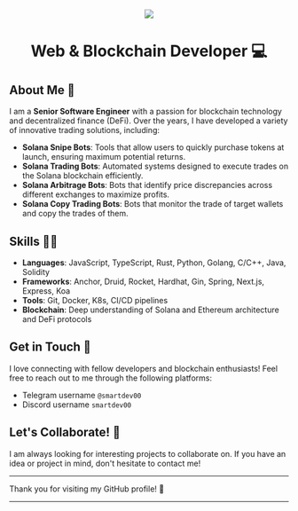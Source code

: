 <!-- <img align="right" src="https://visitor-badge.laobi.icu/badge?page_id=salesp07.salesp07" /> -->

<h1 align="center">
    <img src="https://readme-typing-svg.herokuapp.com/?font=Righteous&size=35&center=true&vCenter=true&width=500&height=70&duration=4000&lines=Hi+There!+👋;" />
</h1>

<div align="center">

# Web & Blockchain Developer 💻

</div>

## About Me 🤵

I am a **Senior Software Engineer** with a passion for blockchain technology and decentralized finance (DeFi). Over the years, I have developed a variety of innovative trading solutions, including:

- **Solana Snipe Bots**: Tools that allow users to quickly purchase tokens at launch, ensuring maximum potential returns.
- **Solana Trading Bots**: Automated systems designed to execute trades on the Solana blockchain efficiently.
- **Solana Arbitrage Bots**: Bots that identify price discrepancies across different exchanges to maximize profits.
- **Solana Copy Trading Bots**: Bots that monitor the trade of target wallets and copy the trades of them.

## Skills 🧑‍💻

- **Languages**: JavaScript, TypeScript, Rust, Python, Golang, C/C++, Java, Solidity
- **Frameworks**: Anchor, Druid, Rocket, Hardhat, Gin, Spring, Next.js, Express, Koa
- **Tools**: Git, Docker, K8s, CI/CD pipelines
- **Blockchain**: Deep understanding of Solana and Ethereum architecture and DeFi protocols

## Get in Touch 💬

I love connecting with fellow developers and blockchain enthusiasts! Feel free to reach out to me through the following platforms:

- Telegram username `@smartdev00`
- Discord username `smartdev00`

## Let's Collaborate! 🤝

I am always looking for interesting projects to collaborate on. If you have an idea or project in mind, don't hesitate to contact me!

---

Thank you for visiting my GitHub profile! 🚀


<hr/>
